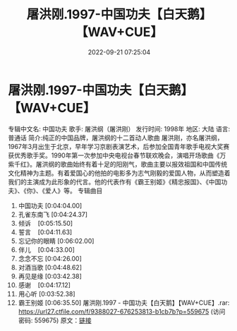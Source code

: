 ﻿---
title: 屠洪刚.1997-中国功夫【白天鹅】【WAV+CUE】
date: 2022-09-21 07:25:04
categories: WAV车载音乐、镜像
tags: 华语中文
---
# 屠洪刚.1997-中国功夫【白天鹅】【WAV+CUE】

专辑中文名: 中国功夫
歌手: 屠洪纲（屠洪刚）
发行时间: 1998年
地区: 大陆
语言: 普通话
简介:纯正的中国品牌，屠洪纲的十二首动人歌曲
屠洪刚，亦名屠洪纲，1967年3月出生于北京，早年学习京剧表演艺术，后参加全国青年歌手电视大奖赛获优秀歌手奖。1990年第一次参加中央电视台春节联欢晚会，演唱开场歌曲《万紫千红》。屠洪纲的歌曲始终有着十足的阳刚气，歌曲主要以报效祖国和中国传统文化精神为主题。有着爱国心的他拍的电影多为志气刚毅的爱国人物，从而塑造着我们的主演成为此形象的代言。他的代表作有《霸王别姬》《精忠报国》、《中国功夫》、《你》、《爱人》等。
专辑曲目
01. 中国功夫
[0:04:04.00]
02. 孔雀东南飞
[0:04:24.37]
03. 倾诉    [0:05:15.50]
04. 誓言    [0:04:11.63]
05. 忘记你的眼睛
[0:06:02.00]
06. 伴儿    [0:04:33.00]
07. 念念不忘
[0:04:26.00]
08. 对酒当歌
[0:04:48.62]
09. 再见是缘
[0:03:42.38]
10. 感谢    [0:04:17.12]
11. 用心听
[0:03:52.38]
12. 霸王别姬
[0:06:35.50]
屠洪刚.1997 - 中国功夫【白天鹅】【WAV+CUE】.rar: https://url27.ctfile.com/f/9388027-676253813-b1cb7b?p=559675
(访问密码: 559675)
原文：[链接](https://blog.sina.com.cn/s/blog_1647c7e7601030zih.html)
